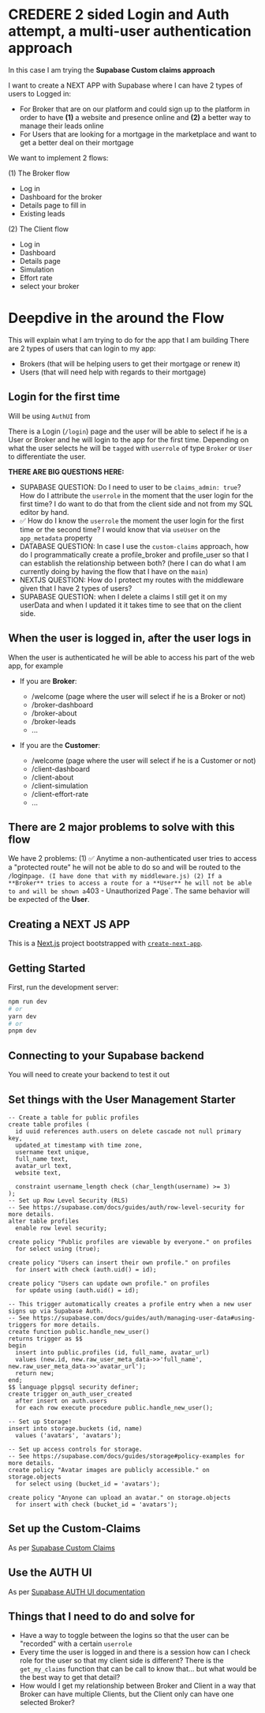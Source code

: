 # CREDERE 2 sided Login and Auth attempt, a multi-user authentication approach

In this case I am trying the **Supabase Custom claims approach**

I want to create a NEXT APP with Supabase where I can have 2 types of users to Logged in: 
- For Broker that are on our platform and could sign up to the platform in order to have **(1)** a website and presence online and **(2)** a better way to manage their leads online
- For Users that are looking for a mortgage in the marketplace and want to get a better deal on their mortgage

We want to implement 2 flows: 

(1) The Broker flow
  - Log in 
  - Dashboard for the broker
  - Details page to fill in
  - Existing leads

(2) The Client flow  
  - Log in
  - Dashboard
  - Details page
  - Simulation
  - Effort rate
  - select your broker

# Deepdive in the around the Flow

This will explain what I am trying to do for the app that I am building
There are 2 types of users that can login to my app: 
- Brokers (that will be helping users to get their mortgage or renew it)
- Users (that will need help with regards to their mortgage)

## Login for the first time

Will be using `AuthUI` from  

There is a Login (`/login`) page and the user will be able to select if he is a User or Broker and he will login to the app for the first time. 
Depending on what the user selects he will be `tagged` with `userrole` of type `Broker` or `User` to differentiate the user. 

**THERE ARE BIG QUESTIONS HERE:** 
- SUPABASE QUESTION: Do I need to user to be `claims_admin: true`? How do I attribute the `userrole` in the moment that the user login for the first time? I do want to do that from the client side and not from my SQL editor by hand.
- ✅ How do I know the `userrole` the moment the user login for the first time or the second time? I would know that via `useUser` on the `app_metadata` property
- DATABASE QUESTION: In case I use the `custom-claims` approach, how do I programmatically create a profile_broker and profile_user so that I can establish the relationship between both? (here I can do what I am currently doing by having the flow that I have on the `main`) 
- NEXTJS QUESTION: How do I protect my routes with the middleware given that I have 2 types of users? 
- SUPABASE QUESTION: when I delete a claims I still get it on my userData and when I updated it it takes time to see that on the client side.


## When the user is logged in, after the user logs in

When the user is authenticated he will be able to access his part of the web app, for example
- If you are **Broker**: 
  - /welcome (page where the user will select if he is a Broker or not)
  - /broker-dashboard 
  - /broker-about
  - /broker-leads
  - ...

- If you are the **Customer**: 
  - /welcome (page where the user will select if he is a Customer or not)
  - /client-dashboard
  - /client-about
  - /client-simulation
  - /client-effort-rate
  - ...

## There are 2 major problems to solve with this flow

We have 2 problems: 
(1) ✅ Anytime a non-authenticated user tries to access a "protected route" he will not be able to do so and will be routed to the `/`login` page. (I have done that with my middleware.js)
(2) If a **Broker** tries to access a route for a **User** he will not be able to and will be shown a `403 - Unauthorized Page`. The same behavior will be expected of the **User**. 




## Creating a NEXT JS APP

This is a [Next.js](https://nextjs.org/) project bootstrapped with [`create-next-app`](https://github.com/vercel/next.js/tree/canary/packages/create-next-app).

## Getting Started

First, run the development server:

```bash
npm run dev
# or
yarn dev
# or
pnpm dev
```

## Connecting to your Supabase backend

You will need to create your backend to test it out

## Set things with the User Management Starter

```
-- Create a table for public profiles
create table profiles (
  id uuid references auth.users on delete cascade not null primary key,
  updated_at timestamp with time zone,
  username text unique,
  full_name text,
  avatar_url text,
  website text,

  constraint username_length check (char_length(username) >= 3)
);
-- Set up Row Level Security (RLS)
-- See https://supabase.com/docs/guides/auth/row-level-security for more details.
alter table profiles
  enable row level security;

create policy "Public profiles are viewable by everyone." on profiles
  for select using (true);

create policy "Users can insert their own profile." on profiles
  for insert with check (auth.uid() = id);

create policy "Users can update own profile." on profiles
  for update using (auth.uid() = id);

-- This trigger automatically creates a profile entry when a new user signs up via Supabase Auth.
-- See https://supabase.com/docs/guides/auth/managing-user-data#using-triggers for more details.
create function public.handle_new_user()
returns trigger as $$
begin
  insert into public.profiles (id, full_name, avatar_url)
  values (new.id, new.raw_user_meta_data->>'full_name', new.raw_user_meta_data->>'avatar_url');
  return new;
end;
$$ language plpgsql security definer;
create trigger on_auth_user_created
  after insert on auth.users
  for each row execute procedure public.handle_new_user();

-- Set up Storage!
insert into storage.buckets (id, name)
  values ('avatars', 'avatars');

-- Set up access controls for storage.
-- See https://supabase.com/docs/guides/storage#policy-examples for more details.
create policy "Avatar images are publicly accessible." on storage.objects
  for select using (bucket_id = 'avatars');

create policy "Anyone can upload an avatar." on storage.objects
  for insert with check (bucket_id = 'avatars');

```

## Set up the Custom-Claims

As per [Supabase Custom Claims](https://github.com/supabase-community/supabase-custom-claims) 

## Use the AUTH UI 

As per [Supabase AUTH UI documentation](https://supabase.com/docs/guides/auth/auth-helpers/auth-ui)


## Things that I need to do and solve for 
- Have a way to toggle between the logins so that the user can be "recorded" with a certain `userrole`
- Every time the user is logged in and there is a session how can I check role for the user so that my client side is different? There is the `get_my_claims` function that can be call to know that... but what would be the best way to get that detail? 
- How would I get my relationship between Broker and Client in a way that Broker can have multiple Clients, but the Client only can have one selected Broker? 